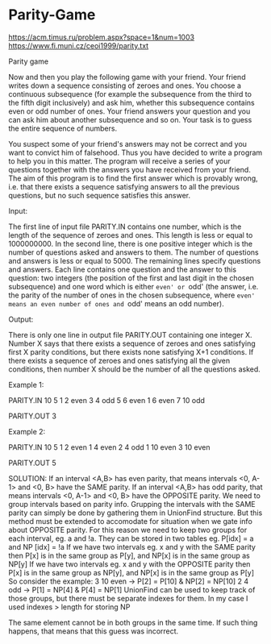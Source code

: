 # Parity-Game

https://acm.timus.ru/problem.aspx?space=1&num=1003
https://www.fi.muni.cz/ceoi1999/parity.txt


Parity game

Now and then you play the following game with your friend. Your friend
writes down a sequence consisting of zeroes and ones. You choose a
continuous subsequence (for example the subsequence from the third to
the fifth digit inclusively) and ask him, whether this subsequence
contains even or odd number of ones. Your friend answers your question
and you can ask him about another subsequence and so on. Your task is
to guess the entire sequence of numbers.

You suspect some of your friend's answers may not be correct and you
want to convict him of falsehood. Thus you have decided to write a
program to help you in this matter. The program will receive a series
of your questions together with the answers you have received from
your friend. The aim of this program is to find the first answer which
is provably wrong, i.e. that there exists a sequence satisfying
answers to all the previous questions, but no such sequence satisfies
this answer.

Input:

The first line of input file PARITY.IN contains one number, which is
the length of the sequence of zeroes and ones. This length is less or
equal to 1000000000. In the second line, there is one positive integer
which is the number of questions asked and answers to them. The number
of questions and answers is less or equal to 5000. The remaining lines
specify questions and answers. Each line contains one question and the
answer to this question: two integers (the position of the first and
last digit in the chosen subsequence) and one word which is either
`even' or `odd' (the answer, i.e. the parity of the number of ones in
the chosen subsequence, where `even' means an even number of ones and
`odd' means an odd number).

Output:

There is only one line in output file PARITY.OUT containing one
integer X. Number X says that there exists a sequence of zeroes and
ones satisfying first X parity conditions, but there exists none
satisfying X+1 conditions. If there exists a sequence of zeroes and
ones satisfying all the given conditions, then number X should be the
number of all the questions asked.

Example 1:

PARITY.IN
		10
		5
		1 2 even
		3 4 odd
		5 6 even
		1 6 even
		7 10 odd

PARITY.OUT
		3

Example 2:

PARITY.IN
		10
		5
		1 2 even
		1 4 even
		2 4 odd
		1 10 even
		3 10 even

PARITY.OUT
		5
		
		
SOLUTION:
If an interval <A,B> has even parity, that means intervals <0, A-1> and <0, B> have the SAME parity.
If an interval <A,B> has odd parity, that means intervals <0, A-1> and <0, B> have the OPPOSITE parity.
We need to group intervals based on parity info. Grupping the intervals with the SAME parity can simply be done by gathering them in UnionFind structure. But this method must be extended to accomodate for situation when we gate info about OPPOSITE parity. 
For this reason we need to keep two groups for each interval, eg. a and !a. They can be stored in two tables eg. P[idx] = a and NP [idx] = !a
If we have two intervals eg. x and y with the SAME parity then P[x] is in the same group as P[y], and NP[x] is in the same group as NP[y]
If we have two intervals eg. x and y with the OPPOSITE parity then P[x] is in the same group as NP[y], and NP[x] is in the same group as P[y]
So consider the example:
3 10 even -> P[2] = P[10] & NP[2] = NP[10]
2 4 odd -> P[1] = NP[4] & P[4] = NP[1]
UnionFind can be used to keep track of those groups, but there must be separate indexes for them. In my case I used indexes > length for storing NP

The same element cannot be in both groups in the same time. If such thing happens, that means that this guess was incorrect.
